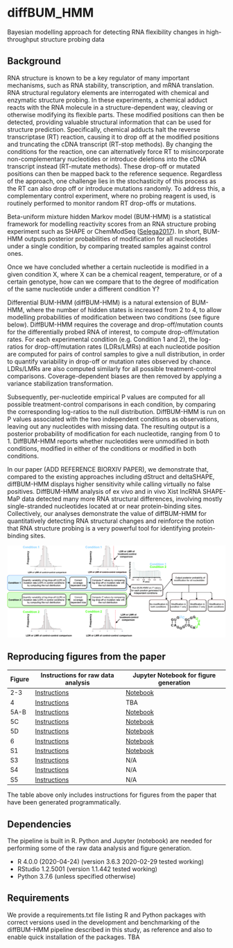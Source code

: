 # diffBUM_HMM
Bayesian modelling approach for detecting RNA flexibility changes in high-throughput structure probing data

## Background 
RNA structure is known to be a key regulator of many important mechanisms, such as RNA stability, transcription, and mRNA translation. RNA structural regulatory elements are interrogated with chemical and enzymatic structure probing. In these experiments, a chemical adduct reacts with the RNA molecule in a structure-dependent way, cleaving or otherwise modifying its flexible parts. These modified positions can then be detected, providing valuable structural information that can be used for structure prediction.
Specifically, chemical adducts halt the reverse transcriptase (RT) reaction, causing it to drop off at the modified positions and truncating the cDNA transcript (RT-stop methods). By changing the conditions for the reaction, one can alternatively force RT to misincorporate non-complementary nucleotides or introduce deletions into the cDNA transcript instead (RT-mutate methods). These drop-off or mutated positions can then be mapped back to the reference sequence. Regardless of the approach, one challenge lies in the stochasticity of this process as the RT can also drop off or introduce mutations randomly. To address this, a complementary control experiment, where no probing reagent is used, is routinely performed to monitor random RT drop-offs or mutations.

Beta-uniform mixture hidden Markov model (BUM-HMM) is a statistical framework for modelling reactivity scores from an RNA structure probing experiment such as SHAPE or ChemModSeq ([Selega2017](https://pubmed.ncbi.nlm.nih.gov/27819660/)).  In short, BUM-HMM outputs posterior probabilities of modification for all nucleotides under a single condition, by comparing treated samples against control ones. 

Once we have concluded whether a certain nucleotide is modified in a given condition X, where X can be a chemical reagent, temperature, or of a certain genotype, how can we compare that to the degree of modification of the same nucleotide under a different condition Y?

Differential BUM-HMM (diffBUM-HMM) is a natural extension of BUM-HMM, where the number of hidden states is increased from 2 to 4, to allow modelling probabilities of modification between two conditions (see figure below). DiffBUM-HMM requires the coverage and drop-off/mutation counts for the differentially probed RNA of interest, to compute drop-off/mutation rates. For each experimental condition (e.g. Condition 1 and 2), the log-ratios for drop-off/mutation rates (LDRs/LMRs) at each nucleotide position are computed for pairs of control samples to give a null distribution, in order to quantify variability in drop-off or mutation rates observed by chance. LDRs/LMRs are also computed similarly for all possible treatment-control comparisons. Coverage-dependent biases are then removed by applying a variance stabilization transformation. 

Subsequently, per-nucleotide empirical P values are computed for all possible treatment-control comparisons in each condition, by comparing the corresponding log-ratios to the null distribution. DiffBUM-HMM is run on P values associated with the two independent conditions as observations, leaving out any nucleotides with missing data. The resulting output is a posterior probability of modification for each nucleotide, ranging from 0 to 1. DiffBUM-HMM reports whether nucleotides were unmodified in both conditions, modified in either of the conditions or modified in both conditions.

In our paper (ADD REFERENCE BIORXIV PAPER), we demonstrate that, compared to the existing approaches including dStruct and deltaSHAPE, diffBUM-HMM displays higher sensitivity while calling virtually no false positives. DiffBUM-HMM analysis of ex vivo and in vivo Xist lncRNA SHAPE-MaP data detected many more RNA structural differences, involving mostly single-stranded nucleotides located at or near protein-binding sites. Collectively, our analyses demonstrate the value of diffBUM-HMM for quantitatively detecting RNA structural changes and reinforce the notion that RNA structure probing is a very powerful tool for identifying protein-binding sites.

![Images/Figure_1.jpg](Images/Figure_1.jpg)

## Reproducing figures from the paper
| Figure | Instructions for raw data analysis | Jupyter Notebook for figure generation |
|   ------------- |-------------        | -------------|
| 2-3  | [Instructions](./Jupyter_notebooks/Figure_2_3/instructions_data_analysis_fig2_3.txt)  | [Notebook](./Jupyter_notebooks/Figure_2_3/Plotting_5'ETS_and_35S_data.ipynb)  |
| 4   |  [Instructions](./Jupyter_notebooks/Figure_4/instructions_data_analysis_fig4.txt)  | TBA     |
| 5A-B   | [Instructions](./Jupyter_notebooks/Figure_5/instructions_data_analysis_fig5.txt)    | [Notebook](./Jupyter_notebooks/Figure_5/Binning_and_smoothing_diffBUM_HMM_signal/notebook_binned_results.ipynb)   |
| 5C   | [Instructions](./Jupyter_notebooks/Figure_5/instructions_data_analysis_fig5.txt)     | [Notebook](./Jupyter_notebooks/Figure_5/Heatmap_diffBUM-HMM_&_deltaSHAPE_with_protein_binding_sites/heatmap.ipynb)    |
| 5D   | [Instructions](./Jupyter_notebooks/Figure_5/instructions_data_analysis_fig5.txt)     | [Notebook](./Jupyter_notebooks/Figure_5/Hypergeometric_test_Xist_bindingsites/notebook_hypergeometric_test.ipynb)  |
| 6   | [Instructions](./Jupyter_notebooks/Figure_6/instructions_data_analysis_fig6.txt)   | [Notebook](./Jupyter_notebooks/Figure_6/Nucleotide_analyses.ipynb)     |
| S1    | [Instructions](./Jupyter_notebooks/Supplementary_Figure_1/instructions_data_analysis_figS1.txt)   |[Notebook](./Jupyter_notebooks/Supplementary_Figure_1/Plotting_pertubation_tests.ipynb)    |
| S3    | [Instructions](./Jupyter_notebooks/Supplementary_Figure_3/instructions_SF3.txt)   | N/A    |
| S4    | [Instructions](./Jupyter_notebooks/Supplementary_Figure_4/instructions_SF4.txt)    | N/A    |
| S5    | [Instructions](./Jupyter_notebooks/Supplementary_Figure_5/instructions_SF5.txt)  | N/A   |

The table above only includes instructions for figures from the paper that have been generated programmatically. 

## Dependencies
The pipeline is built in R. Python and Jupyter (notebook) are needed for performing some of the raw data analysis and figure generation. 

- R 4.0.0 (2020-04-24) (version 3.6.3 2020-02-29 tested working)
- RStudio 1.2.5001 (version 1.1.442 tested working)
- Python 3.7.6 (unless specified otherwise)

## Requirements 
We provide a requirements.txt file listing R and Python packages with correct versions used in the development and benchmarking of the diffBUM-HMM pipeline described in this study, as reference and also to enable quick installation of the packages. TBA





